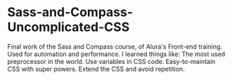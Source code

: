 # Sass-and-Compass-Uncomplicated-CSS
Final work of the Sass and Compass course, of Alura's Front-end training. Used for automation and performance. I learned things like: The most used preprocessor in the world. Use variables in CSS code. Easy-to-maintain CSS with super powers. Extend the CSS and avoid repetition.
